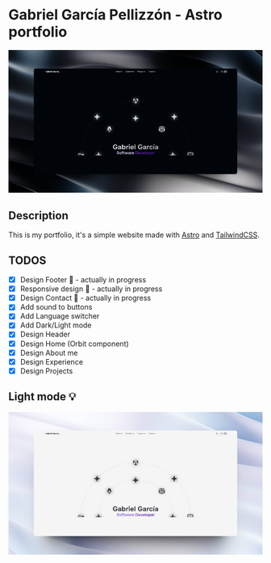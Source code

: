 
 # Gabriel García Pellizzón - Astro portfolio
![](./readme/Preview.png)

## Description
This is my portfolio, it's a simple website made with [Astro](https://astro.build/) and [TailwindCSS](https://tailwindcss.com/).

## TODOS
- [x] Design Footer :construction: - actually in progress
- [x] Responsive design :construction: - actually in progress
- [x] Design Contact :construction: - actually in progress
- [x] Add sound to buttons
- [x] Add Language switcher
- [x] Add Dark/Light mode
- [x] Design Header
- [x] Design Home (Orbit component)
- [x] Design About me
- [x] Design Experience
- [x] Design Projects 

## Light mode 💡
![](./readme/preview_white.png)
